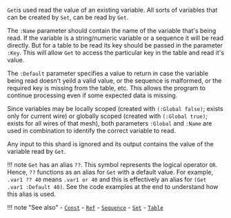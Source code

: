 `Get`is used read the value of an existing variable. All sorts of variables that can be created by `Set`, can be read by `Get`. 

The `:Name` parameter should contain the name of the variable that's being read. If the variable is a string/numeric variable or a sequence it will be read directly. But for a table to be read its key should be passed in the parameter `:Key`. This will allow `Get` to access the particular key in the table and read it's value.

The `:Default` parameter specifies a value to return in case the variable being read doesn't yeild a valid value, or the sequence is malformed, or the required key is missing from the table, etc. This allows the program to continue processing even if some expected data is missing.

Since variables may be locally scoped (created with `(:Global false)`; exists only for current wire) or globally scoped (created with `(:Global true)`; exists for all wires of that mesh), both parameters `:Global` and `:Name` are used in combination to identify the correct variable to read.

Any input to this shard is ignored and its output contains the value of the variable read by `Get`.

!!! note
    `Get` has an alias `??`. This symbol represents the logical operator `OR`. Hence, `??` functions as an alias for `Get` with a default value. For example, `.var1 ?? 40` means `.var1 or 40` and this is effectively an alias for `(Get .var1 :Default 40)`. See the code examples at the end to understand how this alias is used.

!!! note "See also"
    - [`Const`](../Const)
    - [`Ref`](../Ref)
    - [`Sequence`](../Sequence)
    - [`Set`](../Get)
    - [`Table`](../Table)
